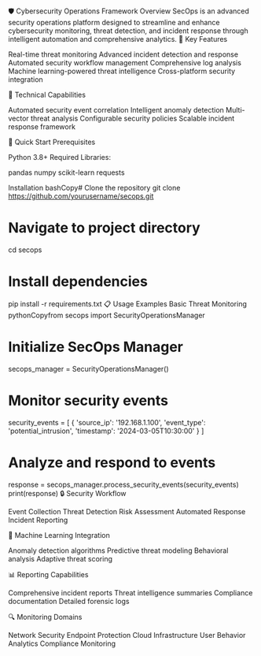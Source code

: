 🛡️ Cybersecurity Operations Framework
Overview
SecOps is an advanced security operations platform designed to streamline and enhance cybersecurity monitoring, threat detection, and incident response through intelligent automation and comprehensive analytics.
🌟 Key Features

Real-time threat monitoring
Advanced incident detection and response
Automated security workflow management
Comprehensive log analysis
Machine learning-powered threat intelligence
Cross-platform security integration

🔧 Technical Capabilities

Automated security event correlation
Intelligent anomaly detection
Multi-vector threat analysis
Configurable security policies
Scalable incident response framework

🚀 Quick Start
Prerequisites

Python 3.8+
Required Libraries:

pandas
numpy
scikit-learn
requests



Installation
bashCopy# Clone the repository
git clone https://github.com/yourusername/secops.git

# Navigate to project directory
cd secops

# Install dependencies
pip install -r requirements.txt
📋 Usage Examples
Basic Threat Monitoring
pythonCopyfrom secops import SecurityOperationsManager

# Initialize SecOps Manager
secops_manager = SecurityOperationsManager()

# Monitor security events
security_events = [
    {
        'source_ip': '192.168.1.100',
        'event_type': 'potential_intrusion',
        'timestamp': '2024-03-05T10:30:00'
    }
]

# Analyze and respond to events
response = secops_manager.process_security_events(security_events)
print(response)
🔒 Security Workflow

Event Collection
Threat Detection
Risk Assessment
Automated Response
Incident Reporting

🧠 Machine Learning Integration

Anomaly detection algorithms
Predictive threat modeling
Behavioral analysis
Adaptive threat scoring

📊 Reporting Capabilities

Comprehensive incident reports
Threat intelligence summaries
Compliance documentation
Detailed forensic logs

🔍 Monitoring Domains

Network Security
Endpoint Protection
Cloud Infrastructure
User Behavior Analytics
Compliance Monitoring
